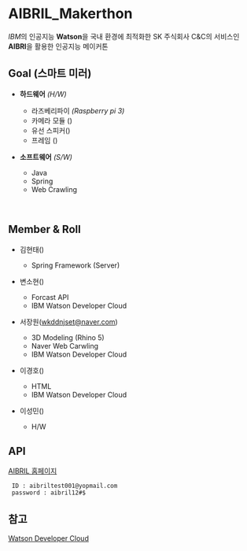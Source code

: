 # AIBRIL_Makerthon
*IBM*의 인공지능 **Watson**을 국내 환경에 최적화한 SK 주식회사 C&C의 서비스인 **AIBRI**을 활용한 인공지능 메이커톤


## Goal (스마트 미러)

- **하드웨어** *(H/W)*
  - 라즈베리파이 *(Raspberry pi 3)*
  - 카메라 모듈 ()
  - 유선 스피커()
  - 프레임 ()

- **소프트웨어** *(S/W)*
  - Java
  - Spring
  - Web Crawling
  
  
## Member & Roll

- 김현태()
    - Spring Framework (Server)
      
- 변소현()
    - Forcast API
    - IBM Watson Developer Cloud
- 서장원(wkddnjset@naver.com)
    - 3D Modeling (Rhino 5)
    - Naver Web Carwling
    - IBM Watson Developer Cloud
- 이경호()
    - HTML
    - IBM Watson Developer Cloud
- 이성민()
    - H/W 


## API

[AIBRIL 홈페이지](www.aibril.com)

     ID : aibriltest001@yopmail.com
     password : aibril12#$
     
## 참고
[Watson Developer Cloud](https://github.com/watson-developer-cloud)
